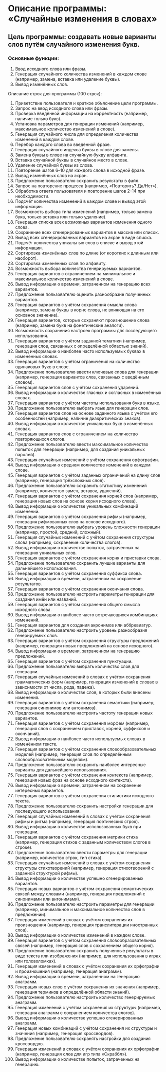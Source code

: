 # Описание программы: «Случайные изменения в словах»

## Цель программы: создавать новые варианты слов путём случайного изменения букв.

### Основные функции:

1. Ввод исходного слова или фразы.
2. Генерация случайного количества изменений в каждом слове (например, замена, вставка или удаление буквы).
3. Вывод изменённых слов.

Описание строк для программы (100 строк):

1. Приветствие пользователя и краткое объяснение цели программы.
2. Запрос на ввод исходного слова или фразы.
3. Проверка введённой информации на корректность (например, наличие только букв).
4. Установка параметров для генерации изменений (например, максимальное количество изменений в слове).
5. Генерация случайного числа для определения количества изменений в каждом слове.
6. Перебор каждого слова во введённой фразе.
7. Генерация случайного индекса буквы в слове для замены.
8. Замена буквы в слове на случайную букву алфавита.
9. Вставка случайной буквы в случайное место в слове.
10. Удаление случайной буквы из слова.
11. Повторение шагов 6–10 для каждого слова в исходной фразе.
12. Вывод изменённых слов на экран.
13. Предложение пользователю сохранить результаты в файл.
14. Запрос на повторение процесса (например, «Повторить? Да/Нет»).
15. Обработка ответа пользователя и повторение шагов 2–14 при необходимости.
16. Подсчёт количества изменений в каждом слове и вывод этой информации.
17. Возможность выбора типа изменений (например, только замена букв, только вставка или только удаление).
18. Генерация списка всех возможных вариантов изменения одного слова.
19. Сохранение всех сгенерированных вариантов в массив или список.
20. Вывод всех сгенерированных вариантов на экран в виде списка.
21. Подсчёт количества уникальных слов в списке и вывод этой информации.
22. Сортировка изменённых слов по длине (от коротких к длинным или наоборот).
23. Сортировка изменённых слов по алфавиту.
24. Возможность выбора количества генерируемых вариантов.
25. Генерация вариантов с ограничением на минимальное и максимальное количество изменений в слове.
26. Вывод информации о времени, затраченном на генерацию всех вариантов.
27. Предложение пользователю оценить разнообразие полученных вариантов.
28. Генерация вариантов с учётом сохранения смысла слова (например, замена буквы в корне слова, не влияющая на его основное значение).
29. Генерация вариантов, которые сохраняют произношение слова (например, замена букв на фонетические аналоги).
30. Возможность сохранения настроек программы для последующего использования.
31. Генерация вариантов с учётом заданной тематики (например, генерация слов, связанных с определённой областью знаний).
32. Вывод информации о наиболее часто используемых буквах в изменённых словах.
33. Генерация вариантов с учётом ограничения на количество одинаковых букв в слове.
34. Предложение пользователю ввести ключевые слова для генерации (например, генерация вариантов слов, связанных с введённым словом).
35. Генерация вариантов слов с учётом сохранения ударений.
36. Вывод информации о количестве гласных и согласных в изменённых словах.
37. Генерация вариантов с учётом частоты использования букв в языке.
38. Предложение пользователю выбрать язык для генерации слов.
39. Генерация вариантов слов на основе заданного языка с учётом его особенностей (например, наличие диакритических знаков).
40. Вывод информации о количестве уникальных букв в изменённых словах.
41. Генерация вариантов слов с ограничением на количество повторяющихся слогов.
42. Предложение пользователю ввести максимальное количество попыток для генерации (например, для создания уникальных паролей).
43. Генерация случайных изменений с учётом сохранения орфографии.
44. Вывод информации о среднем количестве изменений в каждом слове.
45. Генерация вариантов с учётом заданных ограничений на длину слов (например, генерация трёхсложных слов).
46. Предложение пользователю сохранить статистику изменений (например, количество замен, вставок, удалений).
47. Генерация вариантов с учётом сохранения корней слов (например, генерация новых слов на основе корня исходного слова).
48. Вывод информации о количестве уникальных комбинаций изменений.
49. Генерация вариантов с учётом сохранения рифмы (например, генерация рифмованных слов на основе исходного).
50. Предложение пользователю выбрать уровень сложности генерации (например, простой, средний, сложный).
51. Генерация случайных изменений с учётом сохранения структуры слова (например, сохранение количества слогов).
52. Вывод информации о количестве попыток, затраченных на генерацию уникальных слов.
53. Генерация вариантов с учётом сохранения корня и приставки слова.
54. Предложение пользователю сохранить лучшие варианты для дальнейшего использования.
55. Генерация вариантов с учётом сохранения суффикса слова.
56. Вывод информации о времени, затраченном на сохранение результатов.
57. Генерация вариантов с учётом сохранения окончания слова.
58. Предложение пользователю настроить параметры генерации для создания имён или названий.
59. Генерация вариантов с учётом сохранения общего смысла исходного слова.
60. Вывод информации о наиболее часто встречающихся комбинациях изменений.
61. Генерация вариантов для создания акронимов или аббревиатур.
62. Предложение пользователю настроить уровень разнообразия генерируемых слов.
63. Генерация вариантов с учётом сохранения структуры предложений (например, генерация новых предложений на основе исходного).
64. Вывод информации о времени, затраченном на генерацию предложений.
65. Генерация вариантов с учётом сохранения пунктуации.
66. Предложение пользователю выбрать количество слов для генерации.
67. Генерация случайных изменений в словах с учётом сохранения грамматических форм (например, генерация изменений в словах в зависимости от числа, рода, падежа).
68. Вывод информации о количестве слов, в которых были внесены изменения.
69. Генерация вариантов с учётом сохранения семантики (например, генерация синонимов или антонимов).
70. Предложение пользователю настроить частоту генерации новых вариантов.
71. Генерация вариантов с учётом сохранения морфем (например, генерация слов с сохранением приставок, корней, суффиксов и окончаний).
72. Вывод информации о наиболее часто используемых словах в изменённом тексте.
73. Генерация вариантов с учётом сохранения словообразовательных моделей (например, генерация слов по определённым словообразовательным моделям).
74. Предложение пользователю сохранить наиболее интересные варианты для дальнейшего использования.
75. Генерация вариантов с учётом сохранения контекста (например, генерация новых фраз на основе исходного контекста).
76. Вывод информации о времени, затраченном на сохранение интересных вариантов.
77. Генерация вариантов с учётом сохранения стилистики исходного текста.
78. Предложение пользователю сохранить настройки генерации для последующего использования.
79. Генерация случайных изменений в словах с учётом сохранения рифмы и ритма (например, генерация поэтических строк).
80. Вывод информации о количестве использованных букв при генерации.
81. Генерация вариантов с учётом сохранения метрики стиха (например, генерация стихов с заданным количеством слогов в строке).
82. Предложение пользователю ввести параметры для генерации (например, количество строк, тип стиха).
83. Генерация случайных изменений в словах с учётом сохранения структуры стихотворений (например, генерация стихотворений с заданной структурой рифмы).
84. Вывод информации о количестве успешно сгенерированных вариантов.
85. Генерация новых вариантов с учётом сохранения семантических связей между словами (например, генерация предложений с синонимами или антонимами).
86. Предложение пользователю настроить параметры для генерации (например, минимальное и максимальное количество слов в предложении).
87. Генерация изменений в словах с учётом сохранения их произношения (например, генерация транслитерации иностранных слов).
88. Вывод информации о количестве изменений в каждом слове.
89. Генерация вариантов с учётом сохранения словообразовательных связей (например, генерация слов с сохранением общего корня).
90. Предложение пользователю сохранить полученные результаты в виде текста или изображения (например, для использования в играх или головоломках).
91. Генерация изменений в словах с учётом сохранения их орфографии и произношения (например, генерация анаграмм).
92. Вывод информации о времени, затраченном на генерацию анаграмм.
93. Генерация новых слов с учётом сохранения их значения (например, генерация терминов в определённой области знаний).
94. Предложение пользователю настроить количество генерируемых анаграмм.
95. Генерация изменений с учётом сохранения их структуры (например, генерация анаграмм с сохранением количества слогов).
96. Вывод информации о количестве успешно сгенерированных анаграмм.
97. Генерация новых комбинаций с учётом сохранения их структуры и значения (например, генерация кроссвордов).
98. Предложение пользователю сохранять настройки для создания кроссвордов.
99. Генерация изменений в словах с учётом сохранения их орфографии (например, генерация слов для игр типа «Скраббл»).
100. Вывод информации о количестве попыток, затраченных на генерацию.